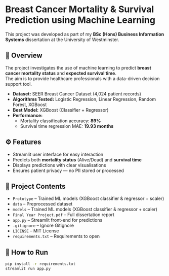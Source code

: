 # Breast Cancer Mortality & Survival Prediction using Machine Learning

This project was developed as part of my **BSc (Hons) Business Information Systems** dissertation at the University of Westminster.

## 📌 Overview
The project investigates the use of machine learning to predict **breast cancer mortality status** and **expected survival time**.  
The aim is to provide healthcare professionals with a data-driven decision support tool.

- **Dataset:** SEER Breast Cancer Dataset (4,024 patient records)
- **Algorithms Tested:** Logistic Regression, Linear Regression, Random Forest, XGBoost
- **Best Model:** XGBoost (Classifier + Regressor)
- **Performance:**  
  - Mortality classification accuracy: **89%**  
  - Survival time regression MAE: **19.93 months**

## ⚙️ Features
- Streamlit user interface for easy interaction
- Predicts both **mortality status** (Alive/Dead) and **survival time**
- Displays predictions with clear visualisations
- Ensures patient privacy — no PII stored or processed

## 📂 Project Contents

- `Prototype` – Trained ML models (XGBoost classifier & regressor + scaler)
- `data` – Preprocessed dataset
- `models` – Trained ML models (XGBoost classifier & regressor + scaler)
- `Final Year Project.pdf` – Full dissertation report
- `app.py` – Streamlit front-end for predictions
- `.gitignore` – Ignore Gitignore
- `LICENSE` – MIT License
- `requirements.txt` – Requirements to open

## 🚀 How to Run

```bash
pip install -r requirements.txt
streamlit run app.py
